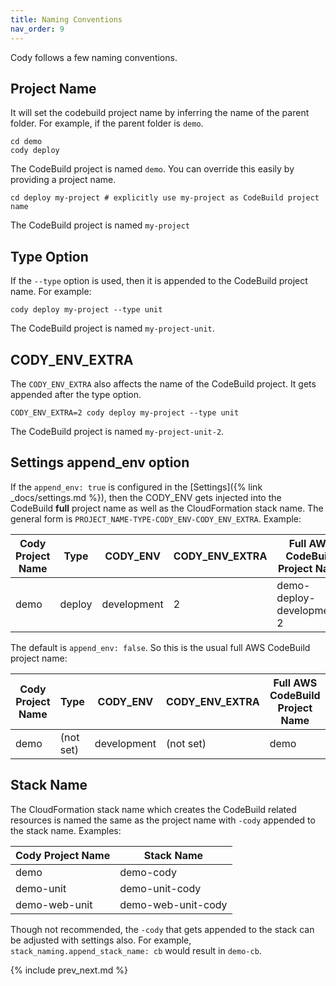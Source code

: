 ```yaml
---
title: Naming Conventions
nav_order: 9
---
```


Cody follows a few naming conventions.

## Project Name

It will set the codebuild project name by inferring the name of the parent folder.  For example, if the parent folder is `demo`.

    cd demo
    cody deploy

The CodeBuild project is named `demo`. You can override this easily by providing a project name.

    cd deploy my-project # explicitly use my-project as CodeBuild project name

The CodeBuild project is named `my-project`

## Type Option

If the `--type` option is used, then it is appended to the CodeBuild project name. For example:

    cody deploy my-project --type unit

The CodeBuild project is named `my-project-unit`.

## CODY_ENV_EXTRA

The `CODY_ENV_EXTRA` also affects the name of the CodeBuild project.  It gets appended after the type option.

    CODY_ENV_EXTRA=2 cody deploy my-project --type unit

The CodeBuild project is named `my-project-unit-2`.

## Settings append_env option

If the `append_env: true` is configured in the [Settings]({% link _docs/settings.md %}), then the CODY_ENV gets injected into the CodeBuild **full** project name as well as the CloudFormation stack name.  The general form is `PROJECT_NAME-TYPE-CODY_ENV-CODY_ENV_EXTRA`. Example:

Cody Project Name | Type | CODY_ENV | CODY_ENV_EXTRA | Full AWS CodeBuild Project Name
--- | --- | --- | --- | ---
demo | deploy | development | 2 | demo-deploy-development-2

The default is `append_env: false`. So this is the usual full AWS CodeBuild project name:

Cody Project Name | Type | CODY_ENV | CODY_ENV_EXTRA | Full AWS CodeBuild Project Name
--- | --- | --- | --- | ---
demo | (not set) | development | (not set) | demo

## Stack Name

The CloudFormation stack name which creates the CodeBuild related resources is named the same as the project name with `-cody` appended to the stack name. Examples:

Cody Project Name | Stack Name
--- | ---
demo | demo-cody
demo-unit | demo-unit-cody
demo-web-unit | demo-web-unit-cody

Though not recommended, the `-cody` that gets appended to the stack can be adjusted with settings also.  For example, `stack_naming.append_stack_name: cb` would result in `demo-cb`.

{% include prev_next.md %}